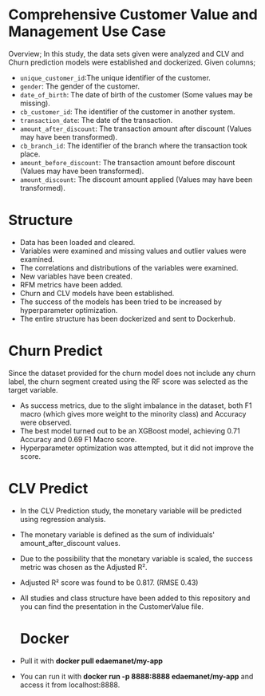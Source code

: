 # Comprehensive Customer Value and Management Use Case

Overview;
 In this study, the data sets given were analyzed and CLV and Churn prediction models were established and dockerized.
 Given columns;

   - `unique_customer_id`:The unique identifier of the customer.
   - `gender`: The gender of the customer.
   - `date_of_birth`: The date of birth of the customer (Some values may be missing).
   - `cb_customer_id`: The identifier of the customer in another system.
   - `transaction_date`: The date of the transaction.
   - `amount_after_discount`: The transaction amount after discount (Values may have been transformed).
   - `cb_branch_id`: The identifier of the branch where the transaction took place.
   - `amount_before_discount`: The transaction amount before discount (Values may have been transformed).
   - `amount_discount`: The discount amount applied (Values may have been transformed).
     
# Structure
- Data has been loaded and cleared.
- Variables were examined and missing values ​​and outlier values ​​were examined.
- The correlations and distributions of the variables were examined.
- New variables have been created.
- RFM metrics have been added.
- Churn and CLV models have been established.
- The success of the models has been tried to be increased by hyperparameter optimization.
- The entire structure has been dockerized and sent to Dockerhub.


# Churn Predict 
Since the dataset provided for the churn model does not include any churn label, the churn segment created using the RF score was selected as the target variable.
- As success metrics, due to the slight imbalance in the dataset, both F1 macro (which gives more weight to the minority class) and Accuracy were observed.
- The best model turned out to be an XGBoost model, achieving 0.71 Accuracy and 0.69 F1 Macro score.
- Hyperparameter optimization was attempted, but it did not improve the score.

# CLV Predict
- In the CLV Prediction study, the monetary variable will be predicted using regression analysis.
- The monetary variable is defined as the sum of individuals' amount_after_discount values.
-  Due to the possibility that the monetary variable is scaled, the success metric was chosen as the Adjusted R².
-  Adjusted R² score was found to be 0.817. (RMSE 0.43)


- All studies and class structure have been added to this repository and you can find the presentation in the CustomerValue file.

  # Docker

- Pull it with **docker pull edaemanet/my-app**
- You can run it with **docker run -p 8888:8888 edaemanet/my-app** and access it from localhost:8888.

